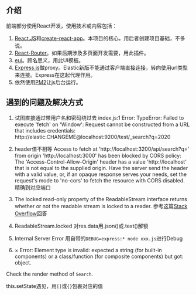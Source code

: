 ## 介绍
前端部分使用React开发，使用技术或内容包括：
1. [React.JS](https://reactjs.org/)和[create-react-app](https://create-react-app.dev/)。本项目的核心，用后者创建项目基础，不多说。
2. [React-Router](https://reactrouter.com/web/guides/quick-start)。如果后期涉及多页面开发需要，用此插件。
3. [eui](https://github.com/elastic/eui)。顾名思义，用此UI模板。
4. [Express.js](https://expressjs.com/)做proxy。Elastic新版不能通过客户端直接连接，转向使用url类型来连接。Express在这起代理作用。
5. 依然使用[PM2](https://pm2.keymetrics.io/docs/usage/quick-start/)让js后台运行。


## 遇到的问题及解决方式
1. 试图直接通过带用户名和密码绕过去
index.js:1 Error: TypeError: Failed to execute 'fetch' on 'Window': Request cannot be constructed from a URL that includes credentials: http://elastic:CHANGEME@localhost:9200/test/_search?q=2020

2. header值不相等
Access to fetch at 'http://localhost:3200/api/search?q=' from origin 'http://localhost:3000' has been blocked by CORS policy: The 'Access-Control-Allow-Origin' header has a value 'http://localhost' that is not equal to the supplied origin. Have the server send the header with a valid value, or, if an opaque response serves your needs, set the request's mode to 'no-cors' to fetch the resource with CORS disabled.
精确到对应端口

3. The locked read-only property of the ReadableStream interface returns whether or not the readable stream is locked to a reader.
参考这篇[Stack Overflow](https://stackoverflow.com/questions/40385133/retrieve-data-from-a-readablestream-object)回答

4. ReadableStream.locked
对res.data用.json()或.text()解锁

5. Internal Server Error
用自带的`DEBUG=express:* node xxx.js`进行Debug

6. ×
Error: Element type is invalid: expected a string (for built-in components) or a class/function (for composite components) but got: object.

Check the render method of `Search`.

this.setState遇见，用`[]`或`{}`包裹对应的值